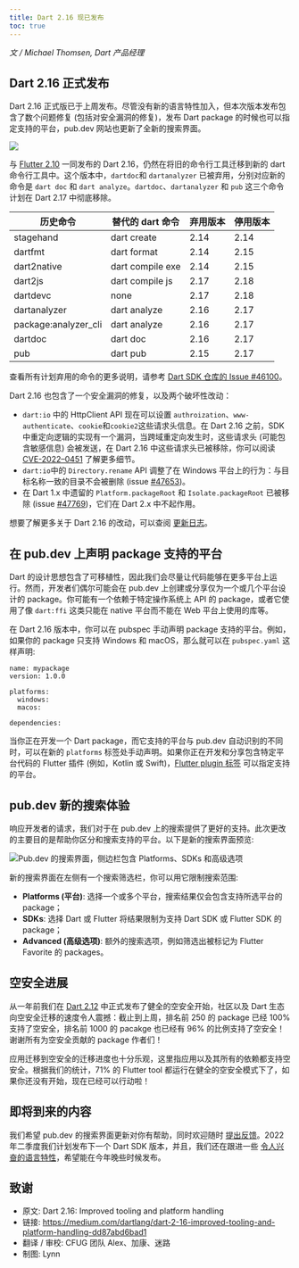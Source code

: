 ```yaml
---
title: Dart 2.16 现已发布
toc: true
---
```


*文 / Michael Thomsen, Dart 产品经理*

## Dart 2.16 正式发布

Dart 2.16 正式版已于上周发布。尽管没有新的语言特性加入，但本次版本发布包含了数个问题修复 (包括对安全漏洞的修复)，发布 Dart package 的时候也可以指定支持的平台，pub.dev 网站也更新了全新的搜索界面。

![](https://devrel.andfun.cn/devrel/posts/2022/02/d7ae376ac7664.png)

与 [Flutter 2.10](https://mp.weixin.qq.com/s/FgMu6-O_wMkwxp2yxiW2Ew) 一同发布的 Dart 2.16，仍然在将旧的命令行工具迁移到新的 dart 命令行工具中。这个版本中，`dartdoc`和 `dartanalyzer` 已被弃用，分别对应新的命令是 `dart doc` 和 `dart analyze`。`dartdoc`、`dartanalyzer` 和 `pub` 这三个命令计划在 Dart 2.17 中彻底移除。

| 历史命令                            | 替代的 dart 命令 | 弃用版本 | 停用版本 |
|-------------------------------------|------------------|-------------|-----------------|
| stagehand                           | dart create    | 2.14        | 2.14           |
| dartfmt                             | dart format      | 2.14        | 2.15            |
| dart2native                         | dart compile exe | 2.14        | 2.15            |
| dart2js                             | dart compile js  | 2.17        | 2.18            |
| dartdevc                            | none             | 2.17        | 2.18            |
| dartanalyzer                        | dart analyze     | 2.16        | 2.17            |
| package:analyzer_cli                        | dart analyze     | 2.16        | 2.17            |
| dartdoc                             | dart doc       | 2.16        | 2.17            |
| pub                                 | dart pub         | 2.15        | 2.17            |

查看所有计划弃用的命令的更多说明，请参考 [Dart SDK 仓库的 Issue #46100](https://github.com/dart-lang/sdk/issues/46100 "Dart SDK 仓库的 Issue #46100")。 

Dart 2.16 也包含了一个安全漏洞的修复，以及两个破坏性改动：

- `dart:io` 中的 HttpClient API 现在可以设置 `authroization`、`www-authenticate`、`cookie`和`cookie2`这些请求头信息。在 Dart 2.16 之前，SDK 中重定向逻辑的实现有一个漏洞，当跨域重定向发生时，这些请求头 (可能包含敏感信息) 会被发送，在 Dart 2.16 中这些请求头已被移除，你可以阅读 [CVE-2022–0451](https://github.com/dart-lang/sdk/security/advisories/GHSA-c8mh-jj22-xg5h "CVE-2022–0451") 了解更多细节。
- `dart:io`中的 `Directory.rename` API 调整了在 Windows 平台上的行为：与目标名称一致的目录不会被删除 (issue [#47653](https://github.com/dart-lang/sdk/issues/47653 "Dart SDK 仓库的 Issue #47653"))。
- 在 Dart 1.x 中遗留的 `Platform.packageRoot` 和 `Isolate.packageRoot` 已被移除 (issue [#47769](https://github.com/dart-lang/sdk/issues/47769 "Dart SDK 仓库的 Issue #47769"))，它们在 Dart 2.x 中不起作用。

想要了解更多关于 Dart 2.16 的改动，可以查阅 [更新日志](https://github.com/dart-lang/sdk/blob/master/CHANGELOG.md#2160 "Dart 2.16 详细更新日志")。

## 在 pub.dev 上声明 package 支持的平台

Dart 的设计思想包含了可移植性，因此我们会尽量让代码能够在更多平台上运行。然而，开发者们偶尔可能会在 pub.dev 上创建或分享仅为一个或几个平台设计的 package。你可能有一个依赖于特定操作系统上 API 的 package，或者它使用了像 `dart:ffi` 这类只能在 native 平台而不能在 Web 平台上使用的库等。

在 Dart 2.16 版本中，你可以在 pubspec 手动声明 package 支持的平台。例如，如果你的 package 只支持 Windows 和 macOS，那么就可以在 `pubspec.yaml` 这样声明:

```
name: mypackage  
version: 1.0.0

platforms:  
  windows:  
  macos:

dependencies:
```

当你正在开发一个 Dart package，而它支持的平台与 pub.dev 自动识别的不同时，可以在新的 `platforms` 标签处手动声明。如果你正在开发和分享包含特定平台代码的 Flutter 插件 (例如，Kotlin 或 Swift)，[Flutter plugin 标签](https://flutter.cn/docs/development/packages-and-plugins/developing-packages#plugin-platforms "Flutter plugin 标签") 可以指定支持的平台。

## pub.dev 新的搜索体验

响应开发者的请求，我们对于在 pub.dev 上的搜索提供了更好的支持。此次更改的主要目的是帮助你区分和搜索支持的平台。以下是新的搜索界面预览:

![Pub.dev 的搜索界面，侧边栏包含 Platforms、SDKs 和高级选项](https://devrel.andfun.cn/devrel/posts/2022/02/35e594d3f2d5c.jpg)

新的搜索界面在左侧有一个搜索筛选栏，你可以用它限制搜索范围:

- **Platforms (平台)**: 选择一个或多个平台，搜索结果仅会包含支持所选平台的 package；
- **SDKs**: 选择 Dart 或 Flutter 将结果限制为支持 Dart SDK 或 Flutter SDK 的 package；
- **Advanced (高级选项)**: 额外的搜索选项，例如筛选出被标记为 Flutter Favorite 的 packages。

## 空安全进展

从一年前我们在 [Dart 2.12](https://mp.weixin.qq.com/s/OA0bTnR9o4eN_hyxTqaayA) 中正式发布了健全的空安全开始，社区以及 Dart 生态向空安全迁移的速度令人震撼：截止到上周，排名前 250 的 package 已经 100% 支持了空安全，排名前 1000 的 pacakge 也已经有 96% 的比例支持了空安全！谢谢所有为空安全贡献的 package 作者们！

应用迁移到空安全的迁移进度也十分乐观，这里指应用以及其所有的依赖都支持空安全。根据我们的统计，71% 的 Flutter tool 都运行在健全的空安全模式下了，如果你还没有开始，现在已经可以行动啦！

## 即将到来的内容

我们希望 pub.dev 的搜索界面更新对你有帮助，同时欢迎随时 [提出反馈](https://github.com/dart-lang/pub-dev/issues/ "向 pub.deb 提出建议和反馈")。2022 年二季度我们计划发布下一个 Dart SDK 版本，并且，我们还在跟进一些 [令人兴奋的语言特性](https://github.com/dart-lang/language/projects/1 "Dart 语言新特性计划看板")，希望能在今年晚些时候发布。

## 致谢
- 原文: Dart 2.16: Improved tooling and platform handling
- 链接: https://medium.com/dartlang/dart-2-16-improved-tooling-and-platform-handling-dd87abd6bad1
- 翻译 / 审校: CFUG 团队 Alex、加康、迷路
- 制图: Lynn